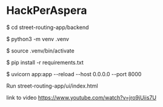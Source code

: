 # HackPerAspera
$ cd street-routing-app/backend

$ python3 -m venv .venv

$ source .venv/bin/activate

$ pip install -r requirements.txt 

$ uvicorn app:app --reload --host 0.0.0.0 --port 8000

Run street-routing-app/ui/index.html

link to video https://www.youtube.com/watch?v=jro9jUiis7U

